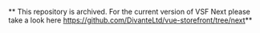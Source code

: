 ** This repository is archived. For the current version of VSF Next please take a look here https://github.com/DivanteLtd/vue-storefront/tree/next**
